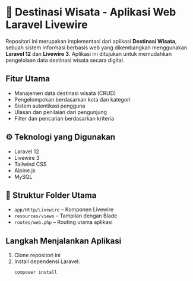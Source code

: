 # 🌴 Destinasi Wisata - Aplikasi Web Laravel Livewire

Repositori ini merupakan implementasi dari aplikasi **Destinasi Wisata**, sebuah sistem informasi berbasis web yang dikembangkan menggunakan **Laravel 12** dan **Livewire 3**. Aplikasi ini ditujukan untuk memudahkan pengelolaan data destinasi wisata secara digital.

## Fitur Utama
- Manajemen data destinasi wisata (CRUD)
- Pengelompokan berdasarkan kota dan kategori
- Sistem autentikasi pengguna
- Ulasan dan penilaian dari pengunjung
- Filter dan pencarian berdasarkan kriteria

## ⚙️ Teknologi yang Digunakan
- Laravel 12
- Livewire 3
- Tailwind CSS
- Alpine.js
- MySQL

## 📁 Struktur Folder Utama
- `app/Http/Livewire` – Komponen Livewire
- `resources/views` – Tampilan dengan Blade
- `routes/web.php` – Routing utama aplikasi

## Langkah Menjalankan Aplikasi
1. Clone repositori ini
2. Install dependensi Laravel:
   ```bash
   composer install
